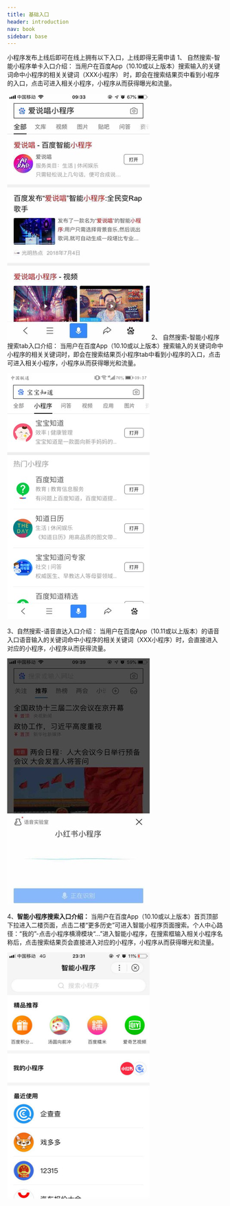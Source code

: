 ```yaml
---
title: 基础入口
header: introduction
nav: book
sidebar: base
---
```


小程序发布上线后即可在线上拥有以下入口，上线即得无需申请
1、	自然搜索-智能小程序单卡入口介绍：
当用户在百度App（10.10或以上版本）搜索输入的关键词命中小程序的相关关键词（XXX小程序） 时，即会在搜索结果页中看到小程序的入口，点击可进入相关小程序，小程序从而获得曝光和流量。

![图片](../../img/introduction/base/base1.jpg)
2、	自然搜索-智能小程序搜索tab入口介绍：
当用户在百度App（10.10或以上版本）搜索输入的关键词命中小程序的相关关键词时，即会在搜索结果页小程序tab中看到小程序的入口，点击可进入相关小程序，小程序从而获得曝光和流量。

![图片](../../img/introduction/base/base2.png)           
        
3、自然搜索-语音直达入口介绍：
当用户在百度App（10.11或以上版本）的语音入口语音输入的关键词命中小程序的相关关键词（XXX小程序）时，会直接进入对应的小程序，小程序从而获得流量。

![图片](../../img/introduction/base/base3.png)
 
4、**智能小程序搜索入口介绍：**
当用户在百度App（10.10或以上版本）首页顶部下拉进入二楼页面，点击二楼“更多历史”可进入智能小程序页面搜索。个人中心路径：“我的”-点击小程序横滑模块“…”进入智能小程序，在搜索框输入相关小程序名称后，点击搜索结果页会直接进入对应的小程序，小程序从而获得曝光和流量。

![图片](../../img/introduction/base/base4.jpg)